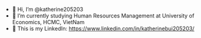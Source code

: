 - 👋 Hi, I’m @katherine205203
- 🌱 I’m currently studying Human Resources Management at University of Economics, HCMC, VietNam
- 📂 This is my LinkedIn: https://www.linkedin.com/in/katherinebui205203/

<!---
katherine205203/katherine205203 is a ✨ special ✨ repository because its `README.md` (this file) appears on your GitHub profile.
You can click the Preview link to take a look at your changes.
--->

